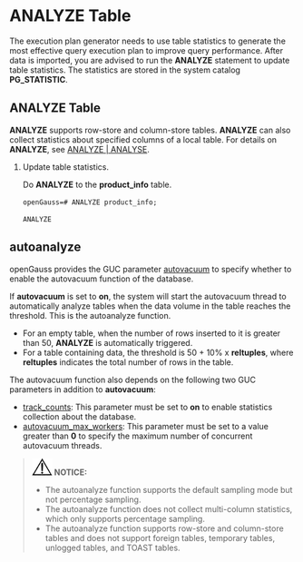 # ANALYZE Table<a name="EN-US_TOPIC_0289900953"></a>

The execution plan generator needs to use table statistics to generate the most effective query execution plan to improve query performance. After data is imported, you are advised to run the  **ANALYZE**  statement to update table statistics. The statistics are stored in the system catalog  **PG\_STATISTIC**.

## ANALYZE Table<a name="en-us_topic_0283137110_en-us_topic_0237121146_en-us_topic_0165786590_section147211861618"></a>

**ANALYZE**  supports row-store and column-store tables.  **ANALYZE**  can also collect statistics about specified columns of a local table. For details on  **ANALYZE**, see  [ANALYZE | ANALYSE](analyze-analyse.md).

1.  Update table statistics.

    Do  **ANALYZE**  to the  **product\_info**  table.

    ```
    openGauss=# ANALYZE product_info;
    ```

    ```
    ANALYZE
    ```


## autoanalyze<a name="en-us_topic_0283137110_en-us_topic_0237121146_en-us_topic_0165786590_section1274813345166"></a>

openGauss provides the GUC parameter  [autovacuum](automatic-vacuuming.md#en-us_topic_0283137694_en-us_topic_0237124730_en-us_topic_0059778244_s995913ca9df54ae5bb488d1e810bd824)  to specify whether to enable the autovacuum function of the database.

If  **autovacuum**  is set to  **on**, the system will start the autovacuum thread to automatically analyze tables when the data volume in the table reaches the threshold. This is the autoanalyze function.

-   For an empty table, when the number of rows inserted to it is greater than 50,  **ANALYZE**  is automatically triggered.
-   For a table containing data, the threshold is 50 + 10% x  **reltuples**, where  **reltuples**  indicates the total number of rows in the table.

The autovacuum function also depends on the following two GUC parameters in addition to  **autovacuum**:

-   [track\_counts](query-and-index-statistics-collector.md#en-us_topic_0283136895_en-us_topic_0237124727_en-us_topic_0059779313_s3f4fb0b1004041f69e1454c701952411): This parameter must be set to  **on**  to enable statistics collection about the database.
-   [autovacuum\_max\_workers](automatic-vacuuming.md#en-us_topic_0283137694_en-us_topic_0237124730_en-us_topic_0059778244_s76932f79410248ba8923017d19982673): This parameter must be set to a value greater than  **0**  to specify the maximum number of concurrent autovacuum threads.

>![](public_sys-resources/icon-notice.gif) **NOTICE:** 
>-   The autoanalyze function supports the default sampling mode but not percentage sampling.
>-   The autoanalyze function does not collect multi-column statistics, which only supports percentage sampling.
>-   The autoanalyze function supports row-store and column-store tables and does not support foreign tables, temporary tables, unlogged tables, and TOAST tables.


